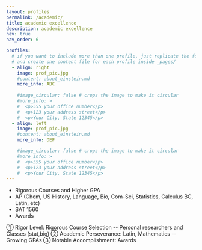 ```yaml
---
layout: profiles
permalink: /academic/
title: academic excellence
description: academic excellence
nav: true
nav_order: 6

profiles:
  # if you want to include more than one profile, just replicate the following block
  # and create one content file for each profile inside _pages/
  - align: right
    image: prof_pic.jpg
    #content: about_einstein.md
    more_info: ABC
    
    #image_circular: false # crops the image to make it circular
    #more_info: >
    #  <p>555 your office number</p>
    #  <p>123 your address street</p>
    #  <p>Your City, State 12345</p>
  - align: left
    image: prof_pic.jpg
    #content: about_einstein.md
    more_info: DEF

    #image_circular: false # crops the image to make it circular
    #more_info: >
    #  <p>555 your office number</p>
    #  <p>123 your address street</p>
    #  <p>Your City, State 12345</p>
---
```


-	Rigorous Courses and Higher GPA
-	AP (Chem, US History, Language, Bio, Com-Sci, Statistics, Calculus BC, Latin, etc)
-	SAT 1560
-	Awards

①	Rigor Level: Rigorous Course Selection -- Personal researchers and Classes (stat,bio)
②	Academic Perseverance: Latin, Mathematics -- Growing GPAs
③	Notable Accomplishment: Awards

